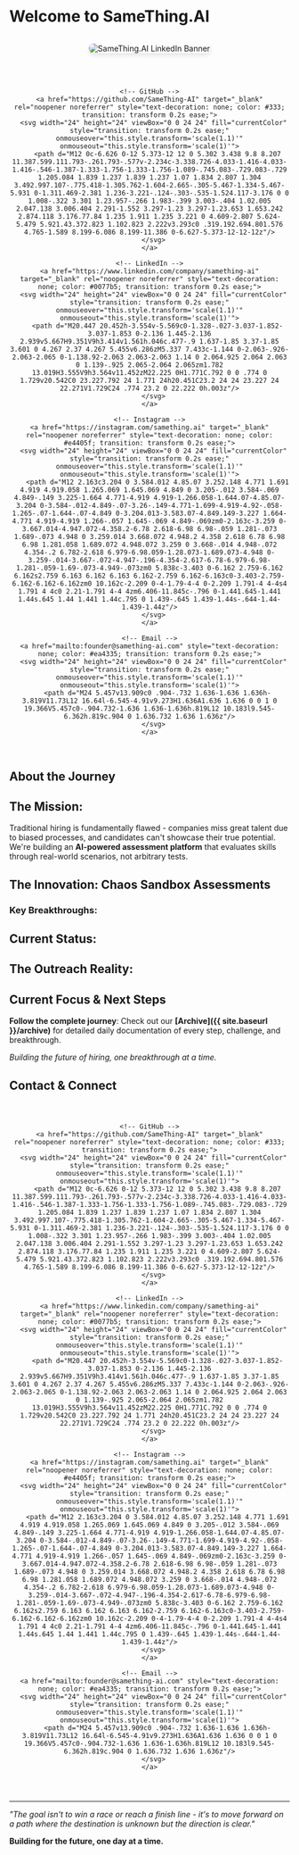 <!-- ---
layout: page
# title: "SameThing.AI - Building the Future of AI-Powered Solutions"
---
 -->
# Welcome to SameThing.AI

<div style="text-align: center; margin: 2rem 0;">
  <img src="{{ site.baseurl }}/assets/images/linkedin%20banner.png" alt="SameThing.AI LinkedIn Banner" style="max-width: 100%; height: auto; border-radius: 8px; box-shadow: 0 4px 8px rgba(0,0,0,0.1);">
</div>

<!-- Social Media Icons -->
<div style="text-align: center; margin: 1.5rem 0; padding: 1rem 0;">
  <div style="display: inline-flex; gap: 1.5rem; align-items: center; flex-wrap: wrap; justify-content: center;">
    
    <!-- GitHub -->
    <a href="https://github.com/SameThing-AI" target="_blank" rel="noopener noreferrer" style="text-decoration: none; color: #333; transition: transform 0.2s ease;">
      <svg width="24" height="24" viewBox="0 0 24 24" fill="currentColor" style="transition: transform 0.2s ease;" onmouseover="this.style.transform='scale(1.1)'" onmouseout="this.style.transform='scale(1)'">
        <path d="M12 0c-6.626 0-12 5.373-12 12 0 5.302 3.438 9.8 8.207 11.387.599.111.793-.261.793-.577v-2.234c-3.338.726-4.033-1.416-4.033-1.416-.546-1.387-1.333-1.756-1.333-1.756-1.089-.745.083-.729.083-.729 1.205.084 1.839 1.237 1.839 1.237 1.07 1.834 2.807 1.304 3.492.997.107-.775.418-1.305.762-1.604-2.665-.305-5.467-1.334-5.467-5.931 0-1.311.469-2.381 1.236-3.221-.124-.303-.535-1.524.117-3.176 0 0 1.008-.322 3.301 1.23.957-.266 1.983-.399 3.003-.404 1.02.005 2.047.138 3.006.404 2.291-1.552 3.297-1.23 3.297-1.23.653 1.653.242 2.874.118 3.176.77.84 1.235 1.911 1.235 3.221 0 4.609-2.807 5.624-5.479 5.921.43.372.823 1.102.823 2.222v3.293c0 .319.192.694.801.576 4.765-1.589 8.199-6.086 8.199-11.386 0-6.627-5.373-12-12-12z"/>
      </svg>
    </a>
    
    <!-- LinkedIn -->
    <a href="https://www.linkedin.com/company/samething-ai" target="_blank" rel="noopener noreferrer" style="text-decoration: none; color: #0077b5; transition: transform 0.2s ease;">
      <svg width="24" height="24" viewBox="0 0 24 24" fill="currentColor" style="transition: transform 0.2s ease;" onmouseover="this.style.transform='scale(1.1)'" onmouseout="this.style.transform='scale(1)'">
        <path d="M20.447 20.452h-3.554v-5.569c0-1.328-.027-3.037-1.852-3.037-1.853 0-2.136 1.445-2.136 2.939v5.667H9.351V9h3.414v1.561h.046c.477-.9 1.637-1.85 3.37-1.85 3.601 0 4.267 2.37 4.267 5.455v6.286zM5.337 7.433c-1.144 0-2.063-.926-2.063-2.065 0-1.138.92-2.063 2.063-2.063 1.14 0 2.064.925 2.064 2.063 0 1.139-.925 2.065-2.064 2.065zm1.782 13.019H3.555V9h3.564v11.452zM22.225 0H1.771C.792 0 0 .774 0 1.729v20.542C0 23.227.792 24 1.771 24h20.451C23.2 24 24 23.227 24 22.271V1.729C24 .774 23.2 0 22.222 0h.003z"/>
      </svg>
    </a>
    
    <!-- Instagram -->
    <a href="https://instagram.com/samething.ai" target="_blank" rel="noopener noreferrer" style="text-decoration: none; color: #e4405f; transition: transform 0.2s ease;">
      <svg width="24" height="24" viewBox="0 0 24 24" fill="currentColor" style="transition: transform 0.2s ease;" onmouseover="this.style.transform='scale(1.1)'" onmouseout="this.style.transform='scale(1)'">
        <path d="M12 2.163c3.204 0 3.584.012 4.85.07 3.252.148 4.771 1.691 4.919 4.919.058 1.265.069 1.645.069 4.849 0 3.205-.012 3.584-.069 4.849-.149 3.225-1.664 4.771-4.919 4.919-1.266.058-1.644.07-4.85.07-3.204 0-3.584-.012-4.849-.07-3.26-.149-4.771-1.699-4.919-4.92-.058-1.265-.07-1.644-.07-4.849 0-3.204.013-3.583.07-4.849.149-3.227 1.664-4.771 4.919-4.919 1.266-.057 1.645-.069 4.849-.069zm0-2.163c-3.259 0-3.667.014-4.947.072-4.358.2-6.78 2.618-6.98 6.98-.059 1.281-.073 1.689-.073 4.948 0 3.259.014 3.668.072 4.948.2 4.358 2.618 6.78 6.98 6.98 1.281.058 1.689.072 4.948.072 3.259 0 3.668-.014 4.948-.072 4.354-.2 6.782-2.618 6.979-6.98.059-1.28.073-1.689.073-4.948 0-3.259-.014-3.667-.072-4.947-.196-4.354-2.617-6.78-6.979-6.98-1.281-.059-1.69-.073-4.949-.073zm0 5.838c-3.403 0-6.162 2.759-6.162 6.162s2.759 6.163 6.162 6.163 6.162-2.759 6.162-6.163c0-3.403-2.759-6.162-6.162-6.162zm0 10.162c-2.209 0-4-1.79-4-4 0-2.209 1.791-4 4-4s4 1.791 4 4c0 2.21-1.791 4-4 4zm6.406-11.845c-.796 0-1.441.645-1.441 1.44s.645 1.44 1.441 1.44c.795 0 1.439-.645 1.439-1.44s-.644-1.44-1.439-1.44z"/>
      </svg>
    </a>
    
    <!-- Email -->
    <a href="mailto:founder@samething-ai.com" style="text-decoration: none; color: #ea4335; transition: transform 0.2s ease;">
      <svg width="24" height="24" viewBox="0 0 24 24" fill="currentColor" style="transition: transform 0.2s ease;" onmouseover="this.style.transform='scale(1.1)'" onmouseout="this.style.transform='scale(1)'">
        <path d="M24 5.457v13.909c0 .904-.732 1.636-1.636 1.636h-3.819V11.73L12 16.64l-6.545-4.91v9.273H1.636A1.636 1.636 0 0 1 0 19.366V5.457c0-.904.732-1.636 1.636-1.636h.819L12 10.183l9.545-6.362h.819c.904 0 1.636.732 1.636 1.636z"/>
      </svg>
    </a>
    
  </div>
</div>

## About the Journey

## The Mission: 

Traditional hiring is fundamentally flawed - companies miss great talent due to biased processes, and candidates can't showcase their true potential. We're building an **AI-powered assessment platform** that evaluates skills through real-world scenarios, not arbitrary tests.

## The Innovation: Chaos Sandbox Assessments

### Key Breakthroughs:

## Current Status:

## The Outreach Reality:

## Current Focus & Next Steps

**Follow the complete journey**: Check out our **[Archive]({{ site.baseurl }}/archive)** for detailed daily documentation of every step, challenge, and breakthrough.

*Building the future of hiring, one breakthrough at a time.*

## Contact & Connect

<div style="text-align: center; margin: 1.5rem 0; padding: 1rem 0;">
  <div style="display: inline-flex; gap: 1.5rem; align-items: center; flex-wrap: wrap; justify-content: center;">
    
    <!-- GitHub -->
    <a href="https://github.com/SameThing-AI" target="_blank" rel="noopener noreferrer" style="text-decoration: none; color: #333; transition: transform 0.2s ease;">
      <svg width="24" height="24" viewBox="0 0 24 24" fill="currentColor" style="transition: transform 0.2s ease;" onmouseover="this.style.transform='scale(1.1)'" onmouseout="this.style.transform='scale(1)'">
        <path d="M12 0c-6.626 0-12 5.373-12 12 0 5.302 3.438 9.8 8.207 11.387.599.111.793-.261.793-.577v-2.234c-3.338.726-4.033-1.416-4.033-1.416-.546-1.387-1.333-1.756-1.333-1.756-1.089-.745.083-.729.083-.729 1.205.084 1.839 1.237 1.839 1.237 1.07 1.834 2.807 1.304 3.492.997.107-.775.418-1.305.762-1.604-2.665-.305-5.467-1.334-5.467-5.931 0-1.311.469-2.381 1.236-3.221-.124-.303-.535-1.524.117-3.176 0 0 1.008-.322 3.301 1.23.957-.266 1.983-.399 3.003-.404 1.02.005 2.047.138 3.006.404 2.291-1.552 3.297-1.23 3.297-1.23.653 1.653.242 2.874.118 3.176.77.84 1.235 1.911 1.235 3.221 0 4.609-2.807 5.624-5.479 5.921.43.372.823 1.102.823 2.222v3.293c0 .319.192.694.801.576 4.765-1.589 8.199-6.086 8.199-11.386 0-6.627-5.373-12-12-12z"/>
      </svg>
    </a>
    
    <!-- LinkedIn -->
    <a href="https://www.linkedin.com/company/samething-ai" target="_blank" rel="noopener noreferrer" style="text-decoration: none; color: #0077b5; transition: transform 0.2s ease;">
      <svg width="24" height="24" viewBox="0 0 24 24" fill="currentColor" style="transition: transform 0.2s ease;" onmouseover="this.style.transform='scale(1.1)'" onmouseout="this.style.transform='scale(1)'">
        <path d="M20.447 20.452h-3.554v-5.569c0-1.328-.027-3.037-1.852-3.037-1.853 0-2.136 1.445-2.136 2.939v5.667H9.351V9h3.414v1.561h.046c.477-.9 1.637-1.85 3.37-1.85 3.601 0 4.267 2.37 4.267 5.455v6.286zM5.337 7.433c-1.144 0-2.063-.926-2.063-2.065 0-1.138.92-2.063 2.063-2.063 1.14 0 2.064.925 2.064 2.063 0 1.139-.925 2.065-2.064 2.065zm1.782 13.019H3.555V9h3.564v11.452zM22.225 0H1.771C.792 0 0 .774 0 1.729v20.542C0 23.227.792 24 1.771 24h20.451C23.2 24 24 23.227 24 22.271V1.729C24 .774 23.2 0 22.222 0h.003z"/>
      </svg>
    </a>
    
    <!-- Instagram -->
    <a href="https://instagram.com/samething.ai" target="_blank" rel="noopener noreferrer" style="text-decoration: none; color: #e4405f; transition: transform 0.2s ease;">
      <svg width="24" height="24" viewBox="0 0 24 24" fill="currentColor" style="transition: transform 0.2s ease;" onmouseover="this.style.transform='scale(1.1)'" onmouseout="this.style.transform='scale(1)'">
        <path d="M12 2.163c3.204 0 3.584.012 4.85.07 3.252.148 4.771 1.691 4.919 4.919.058 1.265.069 1.645.069 4.849 0 3.205-.012 3.584-.069 4.849-.149 3.225-1.664 4.771-4.919 4.919-1.266.058-1.644.07-4.85.07-3.204 0-3.584-.012-4.849-.07-3.26-.149-4.771-1.699-4.919-4.92-.058-1.265-.07-1.644-.07-4.849 0-3.204.013-3.583.07-4.849.149-3.227 1.664-4.771 4.919-4.919 1.266-.057 1.645-.069 4.849-.069zm0-2.163c-3.259 0-3.667.014-4.947.072-4.358.2-6.78 2.618-6.98 6.98-.059 1.281-.073 1.689-.073 4.948 0 3.259.014 3.668.072 4.948.2 4.358 2.618 6.78 6.98 6.98 1.281.058 1.689.072 4.948.072 3.259 0 3.668-.014 4.948-.072 4.354-.2 6.782-2.618 6.979-6.98.059-1.28.073-1.689.073-4.948 0-3.259-.014-3.667-.072-4.947-.196-4.354-2.617-6.78-6.979-6.98-1.281-.059-1.69-.073-4.949-.073zm0 5.838c-3.403 0-6.162 2.759-6.162 6.162s2.759 6.163 6.162 6.163 6.162-2.759 6.162-6.163c0-3.403-2.759-6.162-6.162-6.162zm0 10.162c-2.209 0-4-1.79-4-4 0-2.209 1.791-4 4-4s4 1.791 4 4c0 2.21-1.791 4-4 4zm6.406-11.845c-.796 0-1.441.645-1.441 1.44s.645 1.44 1.441 1.44c.795 0 1.439-.645 1.439-1.44s-.644-1.44-1.439-1.44z"/>
      </svg>
    </a>
    
    <!-- Email -->
    <a href="mailto:founder@samething-ai.com" style="text-decoration: none; color: #ea4335; transition: transform 0.2s ease;">
      <svg width="24" height="24" viewBox="0 0 24 24" fill="currentColor" style="transition: transform 0.2s ease;" onmouseover="this.style.transform='scale(1.1)'" onmouseout="this.style.transform='scale(1)'">
        <path d="M24 5.457v13.909c0 .904-.732 1.636-1.636 1.636h-3.819V11.73L12 16.64l-6.545-4.91v9.273H1.636A1.636 1.636 0 0 1 0 19.366V5.457c0-.904.732-1.636 1.636-1.636h.819L12 10.183l9.545-6.362h.819c.904 0 1.636.732 1.636 1.636z"/>
      </svg>
    </a>
    
  </div>
</div>

---

*"The goal isn't to win a race or reach a finish line - it's to move forward on a path where the destination is unknown but the direction is clear."*

**Building for the future, one day at a time.**